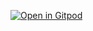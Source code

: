 [![Open in Gitpod](https://gitpod.io/button/open-in-gitpod.svg)](https://gitpod.io/#https://github.com/...)